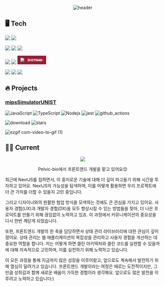 <div align="center">

![header](https://capsule-render.vercel.app/api?type=rounded&color=000000&height=150&section=header&text=hae._.june's%20Github&fontColor=ffffff&fontSize=70&animation=fadeIn&fontAlignY=55&desc=%20&descAlignY=62&descAlign=62)

</div>

<div>
<h2>🖥️ Tech </h2>

<img src="https://img.shields.io/badge/JavaScript-F7DF1E?style=for-the-badge&logo=JavaScript&logoColor=white"> <img src="https://img.shields.io/badge/Typescript-3178C6?style=for-the-badge&logo=Typescript&logoColor=white">

<img src="https://img.shields.io/badge/NextJS-000000?style=for-the-badge&logo=nextdotjs&logoColor=white"> <img src="https://img.shields.io/badge/React-61DAFB?style=for-the-badge&logo=React&logoColor=white"> <img src="https://img.shields.io/badge/React Native-61DAFB?style=for-the-badge&logo=React&logoColor=white">

<img src="https://img.shields.io/badge/reactquery-FF4154?style=for-the-badge&logo=reactquery&logoColor=white"> <img src="https://img.shields.io/badge/Recoil-3578E5?style=for-the-badge&logo=Recoil&logoColor=white"> <svg xmlns="http://www.w3.org/2000/svg" xmlns:xlink="http://www.w3.org/1999/xlink" width="93.5" height="28" role="img" aria-label="ZUSTNAD"><title>ZUSTNAD</title><g shape-rendering="crispEdges"><rect width="93.5" height="28" fill="#981E32"/></g><g fill="#fff" text-anchor="middle" font-family="Verdana,Geneva,DejaVu Sans,sans-serif" text-rendering="geometricPrecision" font-size="100"><image x="9" y="7" width="14" height="14" xlink:href="https://github.com/haejunejung/haejunejung/assets/99087502/0567315a-c5a4-4ec9-8dfe-669c14704ac9"/><text transform="scale(.1)" x="567.5" y="175" textLength="495" fill="#fff" font-weight="bold">ZUSTNAD</text></g></svg>

<img src="https://img.shields.io/badge/Git-F05032?style=for-the-badge&logo=Git&logoColor=white"> <img src="https://img.shields.io/badge/github-181717?style=for-the-badge&logo=github&logoColor=white"> <img src="https://img.shields.io/badge/githubactions-2088FF?style=for-the-badge&logo=githubactions&logoColor=white">

</div>

<h2>🔥 Projects </h2>

<div>

<h3>

[mipsSimulatorUNIST](https://github.com/mipsSimulatorUNIST)

</h3>

![JavaScript](https://img.shields.io/badge/-JavaScript-black?style=flat-square&logo=javascript)
![TypeScript](https://img.shields.io/badge/-TypeScript-black?style=flat-square&logo=typescript)
![Nodejs](https://img.shields.io/badge/-Nodejs-black?style=flat-square&logo=Node.js)
![jest](https://img.shields.io/badge/Jest-black?style=flat-square&logo=Jest&logoColor=white)
![github_actions](https://img.shields.io/badge/GitHub_Actions-black?style=flat-square&logo=github-actions&logoColor=white)

![download](https://img.shields.io/npm/dt/mips-simulator-js?style=plastic)
![stars](https://img.shields.io/github/stars/mipsSimulatorUNIST/simulator?style=social)

![ezgif com-video-to-gif (1)](https://user-images.githubusercontent.com/44657722/224466039-b06823a0-d8cd-4e3e-aa2b-4b9fb8602e51.gif)

</div>

<div>
<h3></h3>
</div>

<h2> 🙋‍♂️ Current </h2>

<div align="center">

<image src="https://github.com/haejunejung/haejunejung/assets/99087502/f5eacfd0-78bf-4383-b942-781374ba4f16">

Pelvic-bio에서 프론트엔드 개발을 맡고 있어요😊

</div>

최근에 NextJS를 접하면서, 이 흥미로운 기술에 대해 더 깊이 파고들기 위해 시간을 투자하고 있어요. NextJS의 가능성을 탐색하며, 이를 어떻게 활용하면 우리 프로젝트에 더 큰 가치를 더할 수 있을지 고민 중입니다.

그리고 디자이너와의 원활한 협업 방식을 모색하는 것에도 큰 관심을 가지고 있어요. 사용자 경험(UX)과 개발자 경험(DX)을 모두 향상시킬 수 있는 방법들을 찾아, 더 나은 프로덕트를 만들기 위해 끊임없이 노력하고 있죠. 이 과정에서 커뮤니케이션의 중요성을 다시 한번 깨닫게 되었습니다.

또한, 프론트엔드 개발의 한 축을 담당하면서 상태 관리 라이브러리에 대한 관심이 깊어졌어요. 상태 관리는 웹 애플리케이션의 복잡성을 관리하고 사용자 경험을 개선하는 데 중요한 역할을 합니다. 저는 어떻게 하면 클린 아키텍처와 클린 코드를 실현할 수 있을까에 대해 지속적으로 고민하며, 이를 실천하기 위해 노력하고 있습니다.

이 모든 과정을 통해 지금까지 많은 성장을 이루어왔고, 앞으로도 계속해서 발전하기 위해 열심히 달려가고 있습니다. 프론트엔드 개발이라는 여정은 때로는 도전적이지만, 그만큼 성취감과 함께 새로운 배움이 가득한 경험이라 생각해요. 앞으로도 많은 발전을 이루려고 노력하고 있습니다:)
